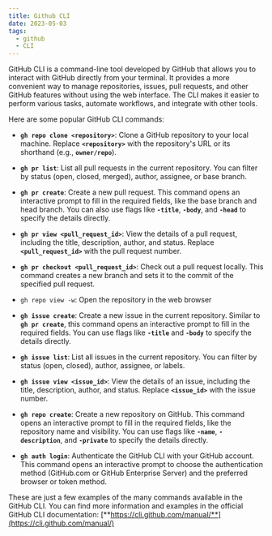 ```yaml
---
title: Github CLI
date: 2023-05-03
tags:
  - github
  - CLI
---
```


GitHub CLI is a command-line tool developed by GitHub that allows you to interact with GitHub directly from your terminal. It provides a more convenient way to manage repositories, issues, pull requests, and other GitHub features without using the web interface. The CLI makes it easier to perform various tasks, automate workflows, and integrate with other tools.

Here are some popular GitHub CLI commands:

- **`gh repo clone <repository>`**: Clone a GitHub repository to your local machine. Replace **`<repository>`** with the repository's URL or its shorthand (e.g., **`owner/repo`**).

- **`gh pr list`**: List all pull requests in the current repository. You can filter by status (open, closed, merged), author, assignee, or base branch.

- **`gh pr create`**: Create a new pull request. This command opens an interactive prompt to fill in the required fields, like the base branch and head branch. You can also use flags like **`-title`**, **`-body`**, and **`-head`** to specify the details directly.

- **`gh pr view <pull_request_id>`**: View the details of a pull request, including the title, description, author, and status. Replace **`<pull_request_id>`** with the pull request number.

- **`gh pr checkout <pull_request_id>`**: Check out a pull request locally. This command creates a new branch and sets it to the commit of the specified pull request.

- `gh repo view -w`: Open the repository in the web browser

- **`gh issue create`**: Create a new issue in the current repository. Similar to **`gh pr create`**, this command opens an interactive prompt to fill in the required fields. You can use flags like **`-title`** and **`-body`** to specify the details directly.

- **`gh issue list`**: List all issues in the current repository. You can filter by status (open, closed), author, assignee, or labels.

- **`gh issue view <issue_id>`**: View the details of an issue, including the title, description, author, and status. Replace **`<issue_id>`** with the issue number.

- **`gh repo create`**: Create a new repository on GitHub. This command opens an interactive prompt to fill in the required fields, like the repository name and visibility. You can use flags like **`-name`**, **`-description`**, and **`-private`** to specify the details directly.

- **`gh auth login`**: Authenticate the GitHub CLI with your GitHub account. This command opens an interactive prompt to choose the authentication method (GitHub.com or GitHub Enterprise Server) and the preferred browser or token method.

These are just a few examples of the many commands available in the GitHub CLI. You can find more information and examples in the official GitHub CLI documentation: [**https://cli.github.com/manual/**](https://cli.github.com/manual/)


